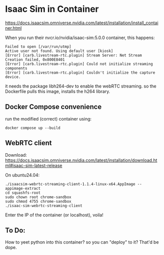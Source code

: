 # Isaac Sim in Container

https://docs.isaacsim.omniverse.nvidia.com/latest/installation/install_container.html

When you run their nvcr.io/nvidia/isaac-sim:5.0.0 container, this happens:

```
Failed to open [/var/run/utmp]
Active user not found. Using default user [kiosk]
[Error] [carb.livestream-rtc.plugin] Stream Server: Net Stream Creation failed, 0x800E8401
[Error] [carb.livestream-rtc.plugin] Could not initialize streaming components
[Error] [carb.livestream-rtc.plugin] Couldn't initialize the capture device.
```

it needs the package libh264-dev to enable the webRTC streaming. so the Dockerfile pulls this image, installs the h264 library.

## Docker Compose convenience 

run the modified (correct) container using:

```
docker compose up --build
```

## WebRTC client

Download:
https://docs.isaacsim.omniverse.nvidia.com/latest/installation/download.html#isaac-sim-latest-release


On ubuntu24.04:

```
./isaacsim-webrtc-streaming-client-1.1.4-linux-x64.AppImage --appimage-extract
cd squashfs-root
sudo chown root chrome-sandbox
sudo chmod 4755 chrome-sandbox
./isaac-sim-webrtc-streaming-client
```

Enter the IP of the container (or localhost), voila!

## To Do:

How to yeet python into this container? so you can "deploy" to it?
That'd be dope.
